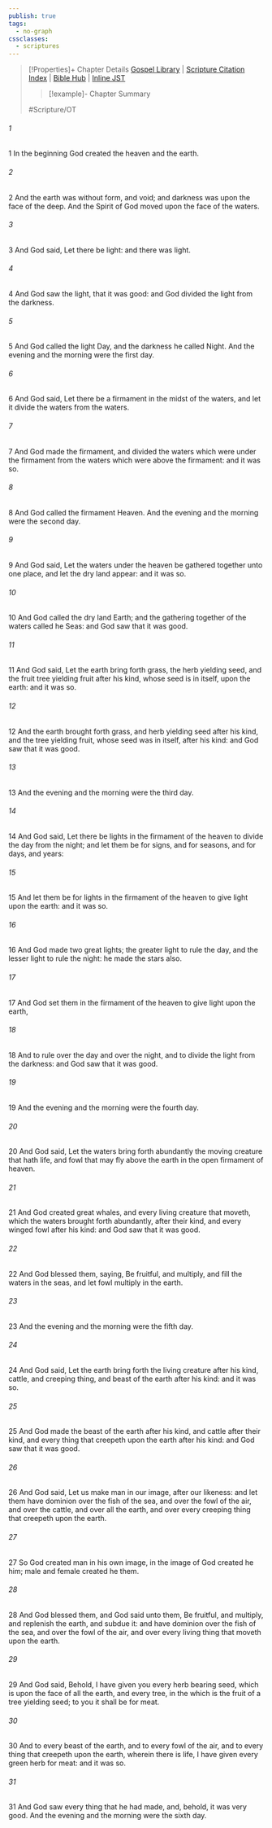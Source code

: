 ```yaml
---
publish: true
tags:
  - no-graph
cssclasses:
  - scriptures
---
```

>[!Properties]+ Chapter Details
>[Gospel Library](https://churchofjesuschrist.org/study/scriptures/ot/gen/1?lang=eng)    |    [Scripture Citation Index](https://scriptures.byu.edu/#06501::c06501)    |    [Bible Hub](https://biblehub.com/genesis/1.htm)    |    [Inline JST](https://scripturetoolbox.com/html/ic/Genesis/1.html)
>>[!example]- Chapter Summary
>> 
> 
>
>#Scripture/OT
###### 1
1 In the beginning God created the heaven and the earth.
###### 2
2 And the earth was without form, and void; and darkness was upon the face of the deep. And the Spirit of God moved upon the face of the waters.
###### 3
3 And God said, Let there be light: and there was light.
###### 4
4 And God saw the light, that it was good: and God divided the light from the darkness.
###### 5
5 And God called the light Day, and the darkness he called Night. And the evening and the morning were the first day.
###### 6
6 And God said, Let there be a firmament in the midst of the waters, and let it divide the waters from the waters.
###### 7
7 And God made the firmament, and divided the waters which were under the firmament from the waters which were above the firmament: and it was so.
###### 8
8 And God called the firmament Heaven. And the evening and the morning were the second day.
###### 9
9 And God said, Let the waters under the heaven be gathered together unto one place, and let the dry land appear: and it was so.
###### 10
10 And God called the dry land Earth; and the gathering together of the waters called he Seas: and God saw that it was good.
###### 11
11 And God said, Let the earth bring forth grass, the herb yielding seed, and the fruit tree yielding fruit after his kind, whose seed is in itself, upon the earth: and it was so.
###### 12
12 And the earth brought forth grass, and herb yielding seed after his kind, and the tree yielding fruit, whose seed was in itself, after his kind: and God saw that it was good.
###### 13
13 And the evening and the morning were the third day.
###### 14
14 And God said, Let there be lights in the firmament of the heaven to divide the day from the night; and let them be for signs, and for seasons, and for days, and years:
###### 15
15 And let them be for lights in the firmament of the heaven to give light upon the earth: and it was so.
###### 16
16 And God made two great lights; the greater light to rule the day, and the lesser light to rule the night: he made the stars also.
###### 17
17 And God set them in the firmament of the heaven to give light upon the earth,
###### 18
18 And to rule over the day and over the night, and to divide the light from the darkness: and God saw that it was good.
###### 19
19 And the evening and the morning were the fourth day.
###### 20
20 And God said, Let the waters bring forth abundantly the moving creature that hath life, and fowl that may fly above the earth in the open firmament of heaven.
###### 21
21 And God created great whales, and every living creature that moveth, which the waters brought forth abundantly, after their kind, and every winged fowl after his kind: and God saw that it was good.
###### 22
22 And God blessed them, saying, Be fruitful, and multiply, and fill the waters in the seas, and let fowl multiply in the earth.
###### 23
23 And the evening and the morning were the fifth day.
###### 24
24 And God said, Let the earth bring forth the living creature after his kind, cattle, and creeping thing, and beast of the earth after his kind: and it was so.
###### 25
25 And God made the beast of the earth after his kind, and cattle after their kind, and every thing that creepeth upon the earth after his kind: and God saw that it was good.
###### 26
26 And God said, Let us make man in our image, after our likeness: and let them have dominion over the fish of the sea, and over the fowl of the air, and over the cattle, and over all the earth, and over every creeping thing that creepeth upon the earth.
###### 27
27 So God created man in his own image, in the image of God created he him; male and female created he them.
###### 28
28 And God blessed them, and God said unto them, Be fruitful, and multiply, and replenish the earth, and subdue it: and have dominion over the fish of the sea, and over the fowl of the air, and over every living thing that moveth upon the earth.
###### 29
29 And God said, Behold, I have given you every herb bearing seed, which is upon the face of all the earth, and every tree, in the which is the fruit of a tree yielding seed; to you it shall be for meat.
###### 30
30 And to every beast of the earth, and to every fowl of the air, and to every thing that creepeth upon the earth, wherein there is life, I have given every green herb for meat: and it was so.
###### 31
31 And God saw every thing that he had made, and, behold, it was very good. And the evening and the morning were the sixth day.
